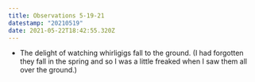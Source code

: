 ```yaml
---
title: Observations 5-19-21
datestamp: "20210519"
date: 2021-05-22T18:42:55.320Z
---
```

- The delight of watching whirligigs fall to the ground. (I had forgotten they fall in the spring and so I was a little freaked when I saw them all over the ground.)